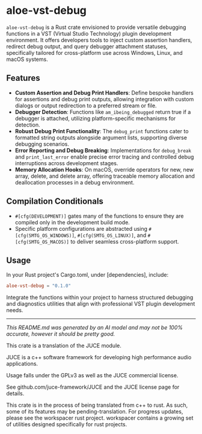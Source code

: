 # aloe-vst-debug

`aloe-vst-debug` is a Rust crate envisioned to provide versatile debugging functions in a VST (Virtual Studio Technology) plugin development environment. It offers developers tools to inject custom assertion handlers, redirect debug output, and query debugger attachment statuses, specifically tailored for cross-platform use across Windows, Linux, and macOS systems.

## Features

- **Custom Assertion and Debug Print Handlers**: Define bespoke handlers for assertions and debug print outputs, allowing integration with custom dialogs or output redirection to a preferred stream or file.
- **Debugger Detection**: Functions like `am_ibeing_debugged` return true if a debugger is attached, utilizing platform-specific mechanisms for detection.
- **Robust Debug Print Functionality**: The `debug_print` functions cater to formatted string outputs alongside argument lists, supporting diverse debugging scenarios.
- **Error Reporting and Debug Breaking**: Implementations for `debug_break` and `print_last_error` enable precise error tracing and controlled debug interruptions across development stages.
- **Memory Allocation Hooks**: On macOS, override operators for new, new array, delete, and delete array, offering traceable memory allocation and deallocation processes in a debug environment.

## Compilation Conditionals

- `#[cfg(DEVELOPMENT)]` gates many of the functions to ensure they are compiled only in the development build mode.
- Specific platform configurations are abstracted using `#[cfg(SMTG_OS_WINDOWS)]`, `#[cfg(SMTG_OS_LINUX)]`, and `#[cfg(SMTG_OS_MACOS)]` to deliver seamless cross-platform support.

## Usage

In your Rust project's Cargo.toml, under [dependencies], include:  

```toml
aloe-vst-debug = "0.1.0"
```

Integrate the functions within your project to harness structured debugging and diagnostics utilities that align with professional VST plugin development needs.

---

*This README.md was generated by an AI model and may not be 100% accurate, however it should be pretty good.*

This crate is a translation of the JUCE module.

JUCE is a c++ software framework for developing high performance audio applications.

Usage falls under the GPLv3 as well as the JUCE commercial license.

See github.com/juce-framework/JUCE and the JUCE license page for details.

This crate is in the process of being translated from c++ to rust. As such, some of its features may be pending-translation. For progress updates, please see the workspacer rust project. workspacer contains a growing set of utilities designed specifically for rust projects.
